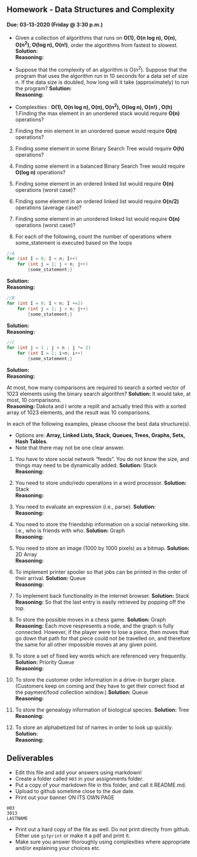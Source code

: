 ## Homework - Data Structures and Complexity
#### Due: 03-13-2020 (Friday @ 3:30 p.m.)

- Given a collection of algorithms that runs on **O(1), O(n log n), O(n), O(n<sup>2</sup>), O(log n), O(n!)**, order the algorithms from fastest to slowest.
**Solution:**<br>
**Reasoning:**<br>

- Suppose that the complexity of an algorithm is O(n<sup>2</sup>). Suppose that the program that uses the algorithm run in 10 seconds for a data set of size n. If the data size is doubled, how long will it take (approximately) to run the program?
**Solution:**<br>
**Reasoning:**<br>



- Complexities : **O(1), O(n log n), O(n), O(n<sup>2</sup>), O(log n), O(n!) , O(h)**
1.Finding the max element in an unordered stack would require **O(n)** operations?
2. Finding the min element in an unordered queue would require **O(n)** operations?
3. Finding some element in some Binary Search Tree would require **O(h)** operations?
4. Finding some element in a balanced Binary Search Tree would require **O(log n)** operations?
5. Finding some element in an ordered linked list would require **O(n)** operations (worst case)?
6. Finding some element in an ordered linked list would require **O(n/2)** operations (average case)?
7. Finding some element in an unordered linked list would require **O(n)** operations (worst case)?


8. For each of the following, count the number of operations where some_statement is executed based on the loops

```cpp
//A
for (int I = 0; I < n; I++)
    for (int j = 1; j < n; j++)
        {some_statement;}
```
**Solution:**<br>
**Reasoning:**<br>


```cpp
//B
for (int I = 0; I < n; I +=2)
    for (int j = 1; j < n; j++)
        {some_statement;}
```
**Solution:**<br>
**Reasoning:**<br>


```cpp
//C
for (int j = 1 ; j < n ; j *= 2)
    for (int I = 1; i<n; i++)
        {some_statement;} 
```
**Solution:**<br>
**Reasoning:**<br>


At most, how many comparisons are required to search a sorted vector of 1023 elements using the binary
search algorithm?
**Solution:** It would take, at most, 10 comparisons. <br>
**Reasoning:** Dakota and I wrote a replit and actually tried this with a sorted array of 1023 elements, and the result was 10 comparisons.<br>

In each of the following examples, please choose the best data structure(s).
- Options are: **Array, Linked Lists, Stack, Queues, Trees, Graphs, Sets, Hash Tables**. 
- Note that there may not be one clear answer.

1. You have to store social network “feeds”. You do not know the size, and things may need to be dynamically added.
**Solution:** Stack<br>
**Reasoning:**<br>

2. You need to store undo/redo operations in a word processor.
**Solution:** Stack<br>
**Reasoning:**<br>

3. You need to evaluate an expression (i.e., parse).
**Solution:**<br>
**Reasoning:**<br>

4. You need to store the friendship information on a social networking site. I.e., who is friends with who.
**Solution:** Graph<br>
**Reasoning:**<br>

5. You need to store an image (1000 by 1000 pixels) as a bitmap.
**Solution:** 2D Array<br>
**Reasoning:**<br>

6. To implement printer spooler so that jobs can be printed in the order of their arrival.
**Solution:** Queue<br>
**Reasoning:**<br>

7. To implement back functionality in the internet browser.
**Solution:** Stack<br>
**Reasoning:** So that the last entry is easily retrieved by popping off the top.<br>

8. To store the possible moves in a chess game.
**Solution:** Graph<br>
**Reasoning:** Each move respresents a node, and the graph is fully connected. However, if the player were to lose a piece, then moves that go down that path for that piece could not be travelled on, and therefore the same for all other impossible moves at any given point.<br>

9. To store a set of fixed key words which are referenced very frequently.
**Solution:** Priority Queue<br>
**Reasoning:**<br>

10. To store the customer order information in a drive-in burger place. (Customers keep on coming and they have to get their correct food at the payment/food collection window.)
**Solution:** Queue<br>
**Reasoning:**<br>

11. To store the genealogy information of biological species.
**Solution:** Tree<br>
**Reasoning:**<br>

12. To store an alphabetized list of names in order to look up quickly.
**Solution:**<br>
**Reasoning:**<br>



## Deliverables

- Edit this file and add your answers using markdown!
- Create a folder called `H03` in your assignments folder.
- Put a copy of your markdown file in this folder, and call it README.md.
- Upload to github sometime close to the due date.
- Print out your banner ON ITS OWN PAGE

```
H03
3013
LASTNAME
```

- Print out a hard copy of the file as well. Do not print directly from github. Either use `gitprint` or make it a pdf and print it.
- Make sure you answer thoroughly using complexities where appropriate and/or explaining your choices etc.

